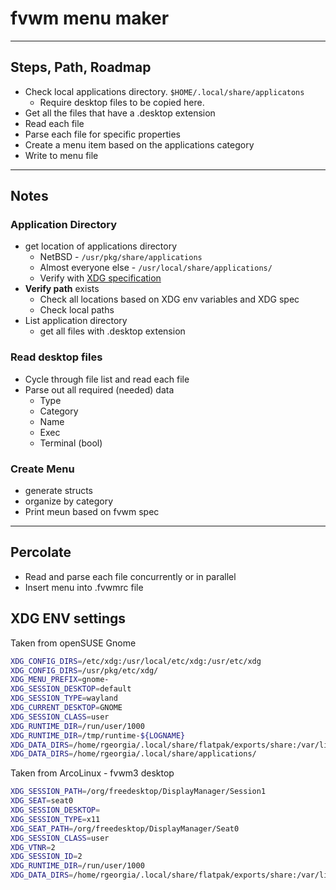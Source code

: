 # fvwm menu maker

---

## Steps, Path, Roadmap


- Check local applications directory. `$HOME/.local/share/applicatons`
  - Require desktop files to be copied here.
- Get all the files that have a .desktop extension
- Read each file
- Parse each file for specific properties
- Create a menu item based on the applications category
- Write to menu file

---

## Notes

### Application Directory

- get location of applications directory
  - NetBSD - `/usr/pkg/share/applications`
  - Almost everyone else - `/usr/local/share/applications/`
  - Verify with [XDG specification](https://specifications.freedesktop.org/basedir-spec/basedir-spec-latest.html)
- **Verify path** exists
  - Check all locations based on XDG env variables and XDG spec
  - Check local paths
- List application directory
  - get all files with .desktop extension

### Read desktop files

- Cycle through file list and read each file
- Parse out all required (needed) data
  - Type
  - Category
  - Name
  - Exec
  - Terminal (bool)

### Create Menu

- generate structs
- organize by category
- Print meun based on fvwm spec

---

## Percolate

- Read and parse each file concurrently or in parallel
- Insert menu into .fvwmrc file


## XDG ENV settings

Taken from openSUSE Gnome

```bash
XDG_CONFIG_DIRS=/etc/xdg:/usr/local/etc/xdg:/usr/etc/xdg
XDG_CONFIG_DIRS=/usr/pkg/etc/xdg/
XDG_MENU_PREFIX=gnome-
XDG_SESSION_DESKTOP=default
XDG_SESSION_TYPE=wayland
XDG_CURRENT_DESKTOP=GNOME
XDG_SESSION_CLASS=user
XDG_RUNTIME_DIR=/run/user/1000
XDG_RUNTIME_DIR=/tmp/runtime-${LOGNAME}
XDG_DATA_DIRS=/home/rgeorgia/.local/share/flatpak/exports/share:/var/lib/flatpak/exports/share:/usr/local/share/:/usr/share/
XDG_DATA_DIRS=/home/rgeorgia/.local/share/applications/
```
Taken from ArcoLinux - fvwm3 desktop

```bash
XDG_SESSION_PATH=/org/freedesktop/DisplayManager/Session1
XDG_SEAT=seat0
XDG_SESSION_DESKTOP=
XDG_SESSION_TYPE=x11
XDG_SEAT_PATH=/org/freedesktop/DisplayManager/Seat0
XDG_SESSION_CLASS=user
XDG_VTNR=2
XDG_SESSION_ID=2
XDG_RUNTIME_DIR=/run/user/1000
XDG_DATA_DIRS=/home/rgeorgia/.local/share/flatpak/exports/share:/var/lib/flatpak/exports/share:/usr/local/share:/usr/share:/var/lib/snapd/desktop
```

